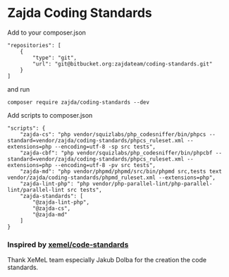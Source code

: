 # Zajda Coding Standards
Add to your composer.json
```
"repositories": [
    {
        "type": "git",
        "url": "git@bitbucket.org:zajdateam/coding-standards.git"
    }
]
```
and run
``` 
composer require zajda/coding-standards --dev
```
Add scripts to composer.json
```
"scripts": {
    "zajda-cs": "php vendor/squizlabs/php_codesniffer/bin/phpcs --standard=vendor/zajda/coding-standards/phpcs_ruleset.xml --extensions=php --encoding=utf-8 -sp src tests",
    "zajda-cbf": "php vendor/squizlabs/php_codesniffer/bin/phpcbf --standard=vendor/zajda/coding-standards/phpcs_ruleset.xml --extensions=php --encoding=utf-8 -pv src tests",
    "zajda-md": "php vendor/phpmd/phpmd/src/bin/phpmd src,tests text vendor/zajda/coding-standards/phpmd_ruleset.xml --extensions=php",
    "zajda-lint-php": "php vendor/php-parallel-lint/php-parallel-lint/parallel-lint src tests",
    "zajda-standards": [
        "@zajda-lint-php",
        "@zajda-cs",
        "@zajda-md"
    ]
}
```

### Inspired by [xemel/code-standards](https://bitbucket.org/xemelteam/coding-standards/)
Thank XeMeL team especially Jakub Dolba for the creation the code standards.
